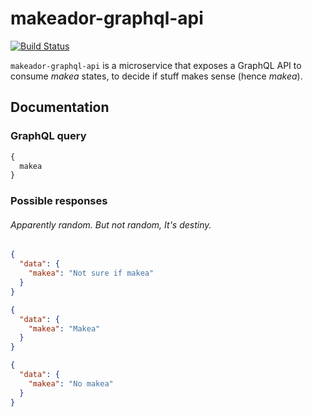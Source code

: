 # makeador-graphql-api


<p>
  <a href="https://travis-ci.org/makeador/makeador-graphql-api">
    <img src="https://travis-ci.org/makeador/makeador-graphql-api.svg?branch=master"
         alt="Build Status">
  </a>
</p>

`makeador-graphql-api` is a microservice that exposes a GraphQL API to consume _makea_ states, to decide if stuff makes sense (hence _makea_).

## Documentation
### GraphQL query
```graphql
{
  makea
}
```
### Possible responses
###### _Apparently random. But not random, It's destiny._
```JSON
{
  "data": {
    "makea": "Not sure if makea"
  }
}
```
```JSON
{
  "data": {
    "makea": "Makea"
  }
}
```
```JSON
{
  "data": {
    "makea": "No makea"
  }
}
```
